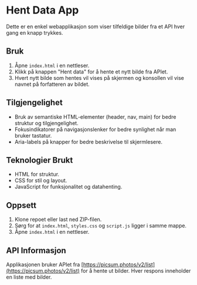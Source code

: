 # Hent Data App

Dette er en enkel webapplikasjon som viser tilfeldige bilder fra et API hver gang en knapp trykkes.

## Bruk

1. Åpne `index.html` i en nettleser.
2. Klikk på knappen "Hent data" for å hente et nytt bilde fra APIet. 
3. Hvert nytt bilde som hentes vil vises på skjermen og konsollen vil vise navnet på forfatteren av bildet.

## Tilgjengelighet

- Bruk av semantiske HTML-elementer (header, nav, main) for bedre struktur og tilgjengelighet.
- Fokusindikatorer på navigasjonslenker for bedre synlighet når man bruker tastatur.
- Aria-labels på knapper for bedre beskrivelse til skjermlesere.

## Teknologier Brukt

- HTML for struktur.
- CSS for stil og layout.
- JavaScript for funksjonalitet og datahenting.

## Oppsett

1. Klone repoet eller last ned ZIP-filen.
2. Sørg for at `index.html`, `styles.css` og `script.js` ligger i samme mappe.
3. Åpne `index.html` i en nettleser.

## API Informasjon

Applikasjonen bruker APIet fra [https://picsum.photos/v2/list](https://picsum.photos/v2/list) for å hente ut bilder. Hver respons inneholder en liste med bilder.